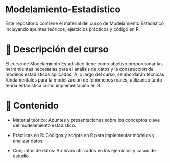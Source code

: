 # Modelamiento-Estadistico

Este repositorio contiene el material del curso de Modelamiento Estadístico, incluyendo apuntes teóricos, ejercicios prácticos y código en R.

# 📌 Descripción del curso

El curso de Modelamiento Estadístico tiene como objetivo proporcionar las herramientas necesarias para el análisis de datos y la construcción de modelos estadísticos aplicados. A lo largo del curso, se abordarán técnicas fundamentales para la modelización de fenómenos reales, utilizando tanto teoría estadística como implementación en R.

# 📖 Contenido

- Material teórico: Apuntes y presentaciones sobre los conceptos clave del modelamiento estadístico.

- Prácticas en R: Códigos y scripts en R para implementar modelos y analizar datos.

- Conjuntos de datos: Archivos utilizados en los ejercicios y casos de estudio

